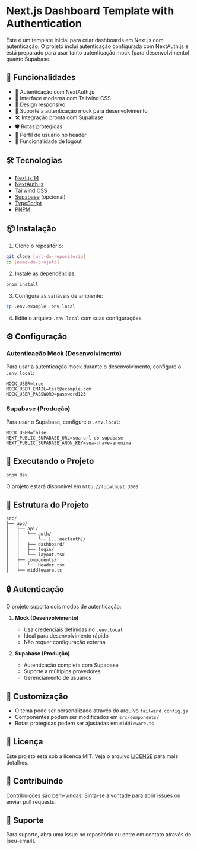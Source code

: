 # Next.js Dashboard Template with Authentication

Este é um template inicial para criar dashboards em Next.js com autenticação. O projeto inclui autenticação configurada com NextAuth.js e está preparado para usar tanto autenticação mock (para desenvolvimento) quanto Supabase.

## 🚀 Funcionalidades

- 🔐 Autenticação com NextAuth.js
- 🎨 Interface moderna com Tailwind CSS
- 📱 Design responsivo
- 🔄 Suporte a autenticação mock para desenvolvimento
- 🛠️ Integração pronta com Supabase
- 🛡️ Rotas protegidas
- 👤 Perfil de usuário no header
- 🚪 Funcionalidade de logout

## 🛠️ Tecnologias

- [Next.js 14](https://nextjs.org/)
- [NextAuth.js](https://next-auth.js.org/)
- [Tailwind CSS](https://tailwindcss.com/)
- [Supabase](https://supabase.com/) (opcional)
- [TypeScript](https://www.typescriptlang.org/)
- [PNPM](https://pnpm.io/)

## 📦 Instalação

1. Clone o repositório:
```bash
git clone [url-do-repositorio]
cd [nome-do-projeto]
```

2. Instale as dependências:
```bash
pnpm install
```

3. Configure as variáveis de ambiente:
```bash
cp .env.example .env.local
```

4. Edite o arquivo `.env.local` com suas configurações.

## ⚙️ Configuração

### Autenticação Mock (Desenvolvimento)

Para usar a autenticação mock durante o desenvolvimento, configure o `.env.local`:

```env
MOCK_USER=true
MOCK_USER_EMAIL=test@example.com
MOCK_USER_PASSWORD=password123
```

### Supabase (Produção)

Para usar o Supabase, configure o `.env.local`:

```env
MOCK_USER=false
NEXT_PUBLIC_SUPABASE_URL=sua-url-do-supabase
NEXT_PUBLIC_SUPABASE_ANON_KEY=sua-chave-anonima
```

## 🚀 Executando o Projeto

```bash
pnpm dev
```

O projeto estará disponível em `http://localhost:3000`

## 📁 Estrutura do Projeto

```
src/
├── app/
│   ├── api/
│   │   └── auth/
│   │       └── [...nextauth]/
│   │   ├── dashboard/
│   │   ├── login/
│   │   └── layout.tsx
│   ├── components/
│   │   └── Header.tsx
│   └── middleware.ts
```

## 🔒 Autenticação

O projeto suporta dois modos de autenticação:

1. **Mock (Desenvolvimento)**
   - Usa credenciais definidas no `.env.local`
   - Ideal para desenvolvimento rápido
   - Não requer configuração externa

2. **Supabase (Produção)**
   - Autenticação completa com Supabase
   - Suporte a múltiplos provedores
   - Gerenciamento de usuários

## 🎨 Customização

- O tema pode ser personalizado através do arquivo `tailwind.config.js`
- Componentes podem ser modificados em `src/components/`
- Rotas protegidas podem ser ajustadas em `middleware.ts`

## 📝 Licença

Este projeto está sob a licença MIT. Veja o arquivo [LICENSE](LICENSE) para mais detalhes.

## 🤝 Contribuindo

Contribuições são bem-vindas! Sinta-se à vontade para abrir issues ou enviar pull requests.

## 📧 Suporte

Para suporte, abra uma issue no repositório ou entre em contato através de [seu-email].
